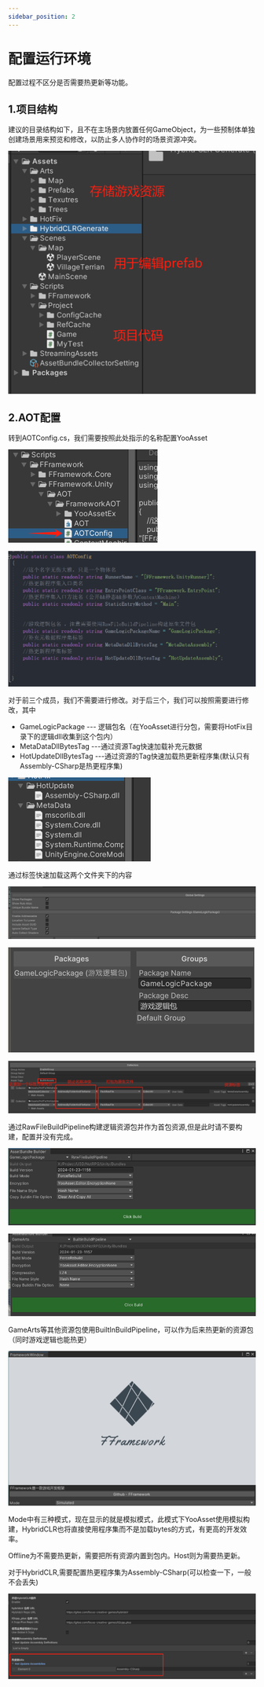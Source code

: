 ```yaml
---
sidebar_position: 2
---
```


# 配置运行环境

配置过程不区分是否需要热更新等功能。

## 1.项目结构

建议的目录结构如下，且不在主场景内放置任何GameObject，为一些预制体单独创建场景用来预览和修改，以防止多人协作时的场景资源冲突。

![image-20240123154420604](https://raw.githubusercontent.com/yueh0607/MyPicueres/main/202401231548184.png)

## 2.AOT配置

转到AOTConfig.cs，我们需要按照此处指示的名称配置YooAsset

![image-20240123154907621](https://raw.githubusercontent.com/yueh0607/MyPicueres/main/202401231549648.png)

![image-20240123154922263](https://raw.githubusercontent.com/yueh0607/MyPicueres/main/202401231549328.png)

对于前三个成员，我们不需要进行修改。对于后三个，我们可以按照需要进行修改，其中

- GameLogicPackage   --- 逻辑包名（在YooAsset进行分包，需要将HotFix目录下的逻辑dll收集到这个包内）
- MetaDataDllBytesTag ---通过资源Tag快速加载补充元数据
- HotUpdateDllBytesTag ---通过资源的Tag快速加载热更新程序集(默认只有Assembly-CSharp是热更程序集)

![需要被管理的DLL](https://raw.githubusercontent.com/yueh0607/MyPicueres/main/202401231553440.png)

通过标签快速加载这两个文件夹下的内容

![image-20240123155614633](https://raw.githubusercontent.com/yueh0607/MyPicueres/main/202401231556685.png)

![image-20240123155623676](https://raw.githubusercontent.com/yueh0607/MyPicueres/main/202401231556698.png)

![image-20240123155941895](https://raw.githubusercontent.com/yueh0607/MyPicueres/main/202401231559931.png)

通过RawFileBuildPipeline构建逻辑资源包并作为首包资源,但是此时请不要构建，配置并没有完成。

![image-20240123191633390](https://raw.githubusercontent.com/yueh0607/MyPicueres/main/202401231921207.png)

![image-20240123191749593](https://raw.githubusercontent.com/yueh0607/MyPicueres/main/202401231921949.png)

GameArts等其他资源包使用BuiltInBuildPipeline，可以作为后来热更新的资源包（同时游戏逻辑也能热更）

![image-20240123192128840](https://raw.githubusercontent.com/yueh0607/MyPicueres/main/202401231921895.png)

Mode中有三种模式，现在显示的就是模拟模式，此模式下YooAsset使用模拟构建，HybridCLR也将直接使用程序集而不是加载bytes的方式，有更高的开发效率。

Offline为不需要热更新，需要把所有资源内置到包内。Host则为需要热更新。



对于HybridCLR,需要配置热更程序集为Assembly-CSharp(可以检查一下，一般不会丢失)

![image-20240123192543465](https://raw.githubusercontent.com/yueh0607/MyPicueres/main/202401231925505.png)

